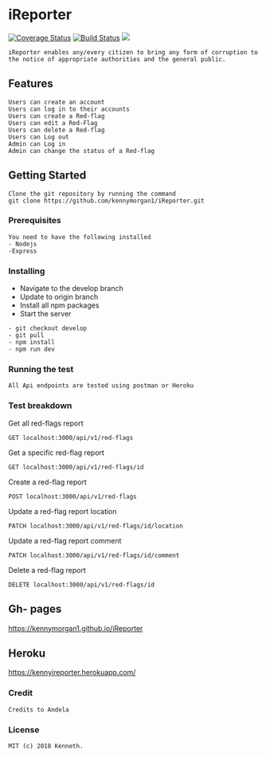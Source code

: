 # iReporter
[![Coverage Status](https://coveralls.io/repos/github/kennymorgan1/iReporter/badge.svg?branch=develop)](https://coveralls.io/github/kennymorgan1/iReporter?branch=develop) [![Build Status](https://travis-ci.com/kennymorgan1/iReporter.svg?branch=develop)](https://travis-ci.com/kennymorgan1/iReporter) <a href="https://codeclimate.com/github/kennymorgan1/iReporter/maintainability"><img src="https://api.codeclimate.com/v1/badges/536e10d46300b994a239/maintainability" /></a>
```
iReporter enables any/every citizen to bring any form of corruption to the notice of appropriate authorities and the general public.
```
## Features
```
Users can create an account
Users can log in to their accounts
Users can create a Red-flag
Users can edit a Red-Flag
Users can delete a Red-flag
Users can Log out
Admin can Log in
Admin can change the status of a Red-flag
```
## Getting Started
```
Clone the git repository by running the command
git clone https://github.com/kennymorgan1/iReporter.git
```

### Prerequisites
```
You need to have the following installed
- Nodejs
-Express
```

### Installing
- Navigate to the develop branch
- Update to origin branch
- Install all npm packages
- Start the server

```
- git checkout develop
- git pull
- npm install
- npm run dev
```

### Running the test
```
All Api endpoints are tested using postman or Heroku
```

### Test breakdown
Get all red-flags report
```
GET localhost:3000/api/v1/red-flags
```
Get  a specific red-flag report
```
GET localhost:3000/api/v1/red-flags/id
```
Create a red-flag report
```
POST localhost:3000/api/v1/red-flags
```
Update a red-flag report location
```
PATCH localhost:3000/api/v1/red-flags/id/location
```
Update a red-flag report comment
```
PATCH localhost:3000/api/v1/red-flags/id/comment
```
Delete a red-flag report
```
DELETE localhost:3000/api/v1/red-flags/id
```
## Gh- pages
https://kennymorgan1.github.io/iReporter

## Heroku
https://kennyireporter.herokuapp.com/

### Credit
```
Credits to Andela
```

### License
```
MIT (c) 2018 Kenneth.
```
